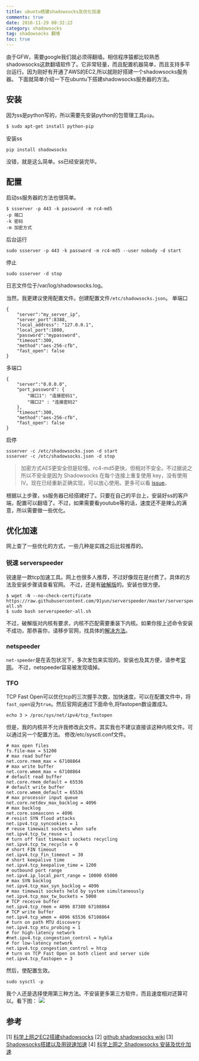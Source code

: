 ```yaml
---
title: ubuntu搭建shadowsocks及优化加速
comments: true
date: 2016-11-29 00:32:22
category: shadowsocks
tag: shadowsocks 翻墙
toc: true
---
```

由于GFW，需要google我们就必须得翻墙。相信程序猿都比较熟悉shadowsocks这款翻墙软件了。它非常轻量，而且配置机器简单，而且支持多平台运行。因为刚好有开通了AWS的EC2,所以就刚好搭建一个shadowsocks服务器。
下面就简单介绍一下在ubuntu下搭建shadowsocks服务器的方法。

## 安装
因为ss是python写的，所以需要先安装python的包管理工具<code>pip</code>。
```bash
$ sudo apt-get install python-pip
```
安装ss
```
pip install shadowsocks
```
没错，就是这么简单。ss已经安装完毕。

## 配置
启动ss服务器的方法也很简单。
```
$ ssserver -p 443 -k password -m rc4-md5
-p 端口
-k 密码
-m 加密方式
```
后台运行
```
sudo ssserver -p 443 -k password -m rc4-md5 --user nobody -d start
```
停止
```
sudo ssserver -d stop
```
日志文件位于/var/log/shadowsocks.log。

当然，我更建议使用配置文件。创建配置文件<code>/etc/shadowsocks.json</code>。
单端口
```
{
    "server":"my_server_ip",
    "server_port":8388,
    "local_address": "127.0.0.1",
    "local_port":1080,
    "password":"mypassword",
    "timeout":300,
    "method":"aes-256-cfb",
    "fast_open": false
}
```
多端口
```
{
    "server":"0.0.0.0",
    "port_password": {
        "端口1": "连接密码1",
        "端口2" : "连接密码2"
    },
    "timeout":300,
    "method":"aes-256-cfb",
    "fast_open": false
}
```
启停
```
ssserver -c /etc/shadowsocks.json -d start
ssserver -c /etc/shadowsocks.json -d stop
```
> 加密方式AES更安全但是较慢。rc4-md5更快，但相对不安全。不过据说之所以不安全是因为 Shadowsocks 在每个连接上重复使用 key，没有使用 IV。现在已经重新正确实现，可以放心使用。更多可以看 [issue](https://github.com/shadowsocks/shadowsocks/issues/178)。

根据以上步骤，ss服务器已经搭建好了。只要在自己的平台上，安装好ss的客户端，配置可以翻墙了。不过，如果需要看youtube等的话，速度还不是辣么的满意，所以需要做一些优化。
## 优化加速
网上查了一些优化的方式，一些几种是实践之后比较推荐的。
### 锐速 serverspeeder
锐速是一款tcp加速工具。网上也很多人推荐，不过好像现在是付费了。具体的方法及安装步骤请查看官网。
不过，还是有[破解版](https://www.91yun.org/archives/683)的。安装也很方便。
```
$ wget -N --no-check-certificate https://raw.githubusercontent.com/91yun/serverspeeder/master/serverspeeder-all.sh
$ sudo bash serverspeeder-all.sh
```
不过，破解版对内核有要求，内核不匹配需要重装下内核。如果你按上述命令安装不成功，那恭喜你，请移步官网，找具体的[解决方法](https://www.91yun.org/archives/683)。

### netspeeder
<code>net-speeder</code>是在丢包状况下，多次发包来实现的。安装也及其方便，请参考[官网](https://github.com/snooda/net-speeder)。
不过，netspeeder容易被发现墙掉。

### TFO
TCP Fast Open可以优化tcp的三次握手次数，加快速度。可以在配置文件中，将<code>fast_open</code>设为<code>true</code>。然后官网说通过下面命令,将fastopen数设置成3。
```
echo 3 > /proc/sys/net/ipv4/tcp_fastopen
```
但是，我的内核并不允许我修改此文件。其实我也不建议直接该这种内核文件。可以通过另一个配置方法。
修改/etc/sysctl.conf文件。
```
# max open files
fs.file-max = 51200
# max read buffer
net.core.rmem_max = 67108864
# max write buffer
net.core.wmem_max = 67108864
# default read buffer
net.core.rmem_default = 65536
# default write buffer
net.core.wmem_default = 65536
# max processor input queue
net.core.netdev_max_backlog = 4096
# max backlog
net.core.somaxconn = 4096
# resist SYN flood attacks
net.ipv4.tcp_syncookies = 1
# reuse timewait sockets when safe
net.ipv4.tcp_tw_reuse = 1
# turn off fast timewait sockets recycling
net.ipv4.tcp_tw_recycle = 0
# short FIN timeout
net.ipv4.tcp_fin_timeout = 30
# short keepalive time
net.ipv4.tcp_keepalive_time = 1200
# outbound port range
net.ipv4.ip_local_port_range = 10000 65000
# max SYN backlog
net.ipv4.tcp_max_syn_backlog = 4096
# max timewait sockets held by system simultaneously
net.ipv4.tcp_max_tw_buckets = 5000
# TCP receive buffer
net.ipv4.tcp_rmem = 4096 87380 67108864
# TCP write buffer
net.ipv4.tcp_wmem = 4096 65536 67108864
# turn on path MTU discovery
net.ipv4.tcp_mtu_probing = 1
# for high-latency network
#net.ipv4.tcp_congestion_control = hybla
# for low-latency network
net.ipv4.tcp_congestion_control = htcp
# turn on TCP Fast Open on both client and server side
net.ipv4.tcp_fastopen = 3
```
然后，使配置生效。
```
sudo sysctl -p
```
我个人还是选择使用第三种方法。不安装更多第三方软件，而且速度相对还算可以。看下图：
![](http://obv0ef5sf.bkt.clouddn.com/ss-speed)

## 参考
[1] [科学上网之EC2搭建shadowsocks](https://segmentfault.com/a/1190000003101075)
[2] [github shadowsocks wiki](https://github.com/shadowsocks/shadowsocks/wiki)
[3] [Shadowsocks搭建以及用锐速加速](http://www.jianshu.com/p/65128dd81827)
[4] [科学上网之 Shadowsocks 安装及优化加速](http://wuchong.me/blog/2015/02/02/shadowsocks-install-and-optimize/)


